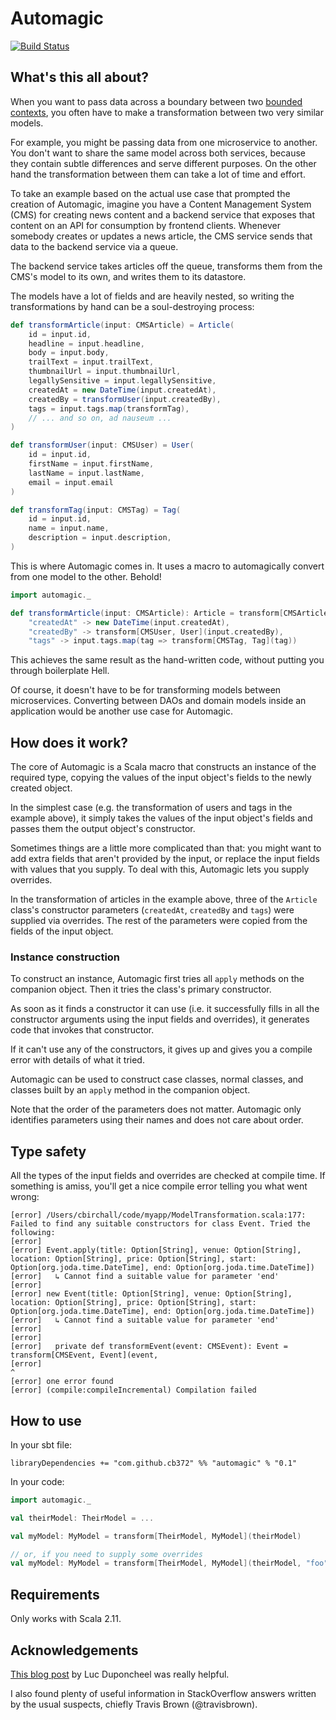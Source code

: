 # Automagic

[![Build Status](https://travis-ci.org/cb372/automagic.png?branch=master)](https://travis-ci.org/cb372/automagic)

## What's this all about?

When you want to pass data across a boundary between two [bounded contexts](http://martinfowler.com/bliki/BoundedContext.html), you often have to make a transformation between two very similar models. 

For example, you might be passing data from one microservice to another. You don't want to share the same model across both services, because they contain subtle differences and serve different purposes. On the other hand the transformation between them can take a lot of time and effort.

To take an example based on the actual use case that prompted the creation of Automagic, imagine you have a Content Management System (CMS) for creating news content and a backend service that exposes that content on an API for consumption by frontend clients. Whenever somebody creates or updates a news article, the CMS service sends that data to the backend service via a queue.

The backend service takes articles off the queue, transforms them from the CMS's model to its own, and writes them to its datastore.

The models have a lot of fields and are heavily nested, so writing the transformations by hand can be a soul-destroying process:

```scala
def transformArticle(input: CMSArticle) = Article(
    id = input.id,
    headline = input.headline,
    body = input.body,
    trailText = input.trailText,
    thumbnailUrl = input.thumbnailUrl,
    legallySensitive = input.legallySensitive,
    createdAt = new DateTime(input.createdAt),
    createdBy = transformUser(input.createdBy),
    tags = input.tags.map(transformTag),
    // ... and so on, ad nauseum ...
)

def transformUser(input: CMSUser) = User(
    id = input.id,
    firstName = input.firstName,
    lastName = input.lastName,
    email = input.email
)

def transformTag(input: CMSTag) = Tag(
    id = input.id,
    name = input.name,
    description = input.description,
)
```

This is where Automagic comes in. It uses a macro to automagically convert from one model to the other. Behold!

```scala
import automagic._

def transformArticle(input: CMSArticle): Article = transform[CMSArticle, Article](input,
    "createdAt" -> new DateTime(input.createdAt),
    "createdBy" -> transform[CMSUser, User](input.createdBy),
    "tags" -> input.tags.map(tag => transform[CMSTag, Tag](tag))
```

This achieves the same result as the hand-written code, without putting you through boilerplate Hell.

Of course, it doesn't have to be for transforming models between microservices. Converting between DAOs and domain models inside an application would be another use case for Automagic.

## How does it work?

The core of Automagic is a Scala macro that constructs an instance of the required type, copying the values of the input object's fields to the newly created object.

In the simplest case (e.g. the transformation of users and tags in the example above), it simply takes the values of the input object's fields and passes them the output object's constructor.

Sometimes things are a little more complicated than that: you might want to add extra fields that aren't provided by the input, or replace the input fields with values that you supply. To deal with this, Automagic lets you supply overrides.

In the transformation of articles in the example above, three of the `Article` class's constructor parameters (`createdAt`, `createdBy` and `tags`) were supplied via overrides. The rest of the parameters were copied from the fields of the input object.

### Instance construction

To construct an instance, Automagic first tries all `apply` methods on the companion object. Then it tries the class's primary constructor.

As soon as it finds a constructor it can use (i.e. it successfully fills in all the constructor arguments using the input fields and overrides), it generates code that invokes that constructor.

If it can't use any of the constructors, it gives up and gives you a compile error with details of what it tried.

Automagic can be used to construct case classes, normal classes, and classes built by an `apply` method in the companion object.

Note that the order of the parameters does not matter. Automagic only identifies parameters using their names and does not care about order.

## Type safety

All the types of the input fields and overrides are checked at compile time. If something is amiss, you'll get a nice compile error telling you what went wrong:

```
[error] /Users/cbirchall/code/myapp/ModelTransformation.scala:177: Failed to find any suitable constructors for class Event. Tried the following:
[error]
[error] Event.apply(title: Option[String], venue: Option[String], location: Option[String], price: Option[String], start: Option[org.joda.time.DateTime], end: Option[org.joda.time.DateTime])
[error]   ↳ Cannot find a suitable value for parameter 'end'
[error]
[error] new Event(title: Option[String], venue: Option[String], location: Option[String], price: Option[String], start: Option[org.joda.time.DateTime], end: Option[org.joda.time.DateTime])
[error]   ↳ Cannot find a suitable value for parameter 'end'
[error]
[error]
[error]   private def transformEvent(event: CMSEvent): Event = transform[CMSEvent, Event](event,
[error]                                                                                  ^
[error] one error found
[error] (compile:compileIncremental) Compilation failed
```

## How to use

In your sbt file:

```
libraryDependencies += "com.github.cb372" %% "automagic" % "0.1"
```

In your code:

```scala
import automagic._

val theirModel: TheirModel = ...

val myModel: MyModel = transform[TheirModel, MyModel](theirModel)

// or, if you need to supply some overrides
val myModel: MyModel = transform[TheirModel, MyModel](theirModel, "foo" -> 123, "bar" -> "baz")
```

## Requirements

Only works with Scala 2.11.

## Acknowledgements

[This blog post](http://www.strongtyped.io/blog/2014/05/23/case-class-related-macros/) by Luc Duponcheel was really helpful.

I also found plenty of useful information in StackOverflow answers written by the usual suspects, chiefly Travis Brown (@travisbrown).
